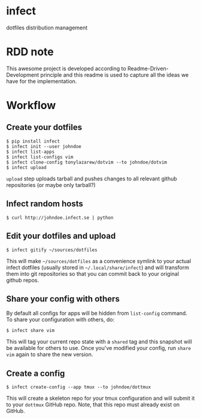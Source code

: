 infect
======

dotfiles distribution management

# RDD note

This awesome project is developed according to Readme-Driven-Development
principle and this readme is used to capture all the ideas we have for the
implementation.

# Workflow

## Create your dotfiles

    $ pip install infect
    $ infect init --user johndoe
    $ infect list-apps
    $ infect list-configs vim
    $ infect clone-config tonylazarew/dotvim --to johndoe/dotvim
    $ infect upload

`upload` step uploads tarball and pushes changes to all relevant github
repositories (or maybe only tarball?)

## Infect random hosts

    $ curl http://johndoe.infect.se | python

## Edit your dotfiles and upload

    $ infect gitify ~/sources/dotfiles

This will make `~/sources/dotfiles` as a convenience symlink to your actual
infect dotfiles (usually stored in `~/.local/share/infect`) and will transform
them into git repositories so that you can commit back to your original github
repos.

## Share your config with others

By default all configs for apps will be hidden from `list-config` command. To
share your configuration with others, do:

    $ infect share vim

This will tag your current repo state with a `shared` tag and this snapshot
will be available for others to use. Once you've modified your config, run
`share vim` again to share the new version.

## Create a config

    $ infect create-config --app tmux --to johndoe/dottmux

This will create a skeleton repo for your tmux configuration and will submit it
to your `dottmux` GitHub repo. Note, that this repo must already exist on
GitHub.
